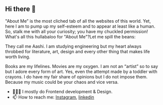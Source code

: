 ## Hi there 👋

"About Me” is the most cliched tab of all the websites of this world. Yet, here I am to pump up my self-esteem and to appear at least like a human. So, stalk me with all your curiosity; you have my chuckled permission!
What's all this hullabaloo for "About Me"?Let me spill the beans:

They call me Aashi. I am studying engineering but my heart always throbbed for literature, art, design and every other thing that makes life worth living.

Books are my lifelines. Movies are my oxygen. I am not an “artist” so to say but I adore every form of art. Yes, even the attempt made by a toddler with crayons. I do have my fair share of opinions but I do not impose them. Because my music could be your chaos and vice versa.

- 👨🏼‍💻 I mostly do Frontend development & Design. 
- 📫 How to reach me: [Instagram](https://www.instagram.com/aashi.mehrotra/), [linkedin](https://www.linkedin.com/in/aashi-mehrotra-501301189/)
